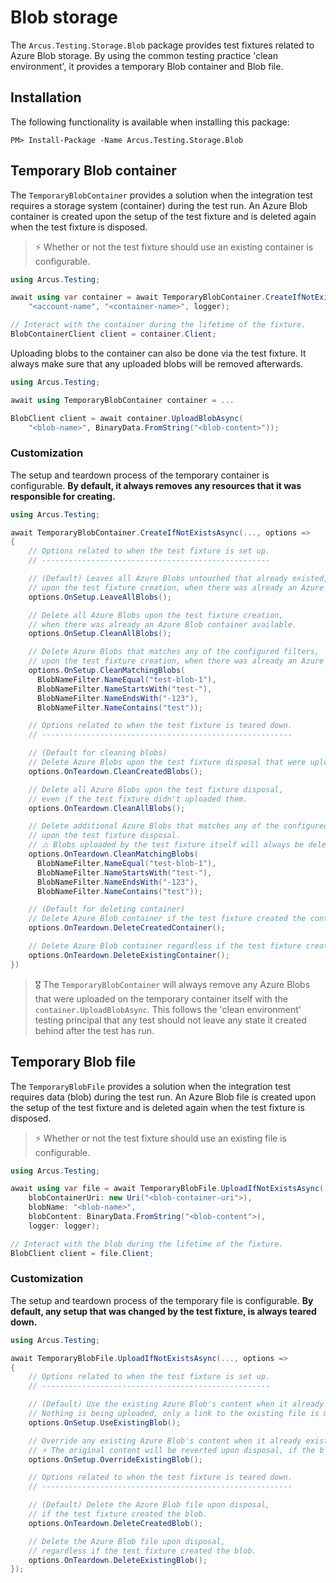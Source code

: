 # Blob storage
The `Arcus.Testing.Storage.Blob` package provides test fixtures related to Azure Blob storage. By using the common testing practice 'clean environment', it provides a temporary Blob container and Blob file.

## Installation
The following functionality is available when installing this package:

```shell
PM> Install-Package -Name Arcus.Testing.Storage.Blob
```

## Temporary Blob container
The `TemporaryBlobContainer` provides a solution when the integration test requires a storage system (container) during the test run. An Azure Blob container is created upon the setup of the test fixture and is deleted again when the test fixture is disposed.

> ⚡ Whether or not the test fixture should use an existing container is configurable.

```csharp
using Arcus.Testing;

await using var container = await TemporaryBlobContainer.CreateIfNotExistsAsync(
    "<account-name", "<container-name>", logger);

// Interact with the container during the lifetime of the fixture.
BlobContainerClient client = container.Client;
```

Uploading blobs to the container can also be done via the test fixture. It always make sure that any uploaded blobs will be removed afterwards.

```csharp
using Arcus.Testing;

await using TemporaryBlobContainer container = ...

BlobClient client = await container.UploadBlobAsync(
    "<blob-name>", BinaryData.FromString("<blob-content>"));
```

### Customization
The setup and teardown process of the temporary container is configurable. **By default, it always removes any resources that it was responsible for creating.**

```csharp
using Arcus.Testing;

await TemporaryBlobContainer.CreateIfNotExistsAsync(..., options =>
{
    // Options related to when the test fixture is set up.
    // ---------------------------------------------------

    // (Default) Leaves all Azure Blobs untouched that already existed,
    // upon the test fixture creation, when there was already an Azure Blob container available.
    options.OnSetup.LeaveAllBlobs();

    // Delete all Azure Blobs upon the test fixture creation, 
    // when there was already an Azure Blob container available.
    options.OnSetup.CleanAllBlobs();

    // Delete Azure Blobs that matches any of the configured filters, 
    // upon the test fixture creation, when there was already an Azure Blob container available.
    options.OnSetup.CleanMatchingBlobs(
      BlobNameFilter.NameEqual("test-blob-1"),
      BlobNameFilter.NameStartsWith("test-"),
      BlobNameFilter.NameEndsWith("-123"),
      BlobNameFilter.NameContains("test"));

    // Options related to when the test fixture is teared down.
    // --------------------------------------------------------

    // (Default for cleaning blobs)
    // Delete Azure Blobs upon the test fixture disposal that were uploaded by the fixture.
    options.OnTeardown.CleanCreatedBlobs();

    // Delete all Azure Blobs upon the test fixture disposal, 
    // even if the test fixture didn't uploaded them.
    options.OnTeardown.CleanAllBlobs();

    // Delete additional Azure Blobs that matches any of the configured filters, 
    // upon the test fixture disposal.
    // ⚠️ Blobs uploaded by the test fixture itself will always be deleted.
    options.OnTeardown.CleanMatchingBlobs(
      BlobNameFilter.NameEqual("test-blob-1"),
      BlobNameFilter.NameStartsWith("test-"),
      BlobNameFilter.NameEndsWith("-123"),
      BlobNameFilter.NameContains("test"));

    // (Default for deleting container)
    // Delete Azure Blob container if the test fixture created the container.
    options.OnTeardown.DeleteCreatedContainer();

    // Delete Azure Blob container regardless if the test fixture created the container or not.
    options.OnTeardown.DeleteExistingContainer();
})
```

> 🎖️ The `TemporaryBlobContainer` will always remove any Azure Blobs that were uploaded on the temporary container itself with the `container.UploadBlobAsync`. This follows the 'clean environment' testing principal that any test should not leave any state it created behind after the test has run.

## Temporary Blob file
The `TemporaryBlobFile` provides a solution when the integration test requires data (blob) during the test run. An Azure Blob file is created upon the setup of the test fixture and is deleted again when the test fixture is disposed.

> ⚡ Whether or not the test fixture should use an existing file is configurable.

```csharp
using Arcus.Testing;

await using var file = await TemporaryBlobFile.UploadIfNotExistsAsync(
    blobContainerUri: new Uri("<blob-container-uri">),
    blobName: "<blob-name>",
    blobContent: BinaryData.FromString("<blob-content">),
    logger: logger);

// Interact with the blob during the lifetime of the fixture.
BlobClient client = file.Client;
```

### Customization
The setup and teardown process of the temporary file is configurable. **By default, any setup that was changed by the test fixture, is always teared down.**

```csharp
using Arcus.Testing;

await TemporaryBlobFile.UploadIfNotExistsAsync(..., options =>
{
    // Options related to when the test fixture is set up.
    // ---------------------------------------------------

    // (Default) Use the existing Azure Blob's content when it already exists.
    // Nothing is being uploaded, only a link to the existing file is made.
    options.OnSetup.UseExistingBlob();

    // Override any existing Azure Blob's content when it already exists.
    // ⚡ The original content will be reverted upon disposal, if the blob already existed upon setup.
    options.OnSetup.OverrideExistingBlob();

    // Options related to when the test fixture is teared down.
    // --------------------------------------------------------

    // (Default) Delete the Azure Blob file upon disposal,
    // if the test fixture created the blob.
    options.OnTeardown.DeleteCreatedBlob();

    // Delete the Azure Blob file upon disposal,
    // regardless if the test fixture created the blob.
    options.OnTeardown.DeleteExistingBlob();
});
```